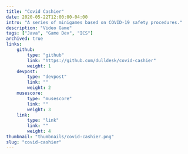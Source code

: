 ```yaml
---
title: "Covid Cashier"
date: 2020-05-22T12:00:00-04:00
intro: "A series of minigames based on COVID-19 safety procedures."
description: "Video Game"
tags: ["Java", "Game Dev", "ICS"]
archived: true
links: 
    github: 
        type: "github"
        link: "https://github.com/dulldesk/covid-cashier"
        weight: 1
    devpost:
        type: "devpost"
        link: ""
        weight: 2
    musescore:
        type: "musescore"
        link: ""
        weight: 3
    link:
        type: "link"
        link: ""
        weight: 4
thumbnail: "thumbnails/covid-cashier.png"
slug: "covid-cashier"
---
```


